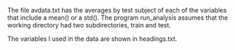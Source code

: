 The file avdata.txt has the averages by test subject of each of the variables that include a mean() or a std().
The program run_analysis assumes that the working directory had two subdirectories, train and test.  

The variables I used in the data are shown in headings.txt.  